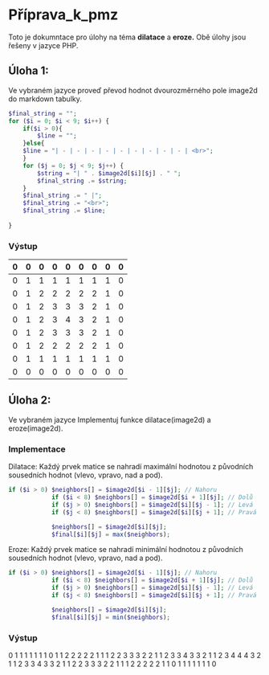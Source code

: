 # Příprava_k_pmz
Toto je dokumntace pro úlohy na téma **dilatace** a **eroze.**
Obě úlohy jsou řešeny v jazyce PHP.

## Úloha 1:
Ve vybraném jazyce proveď převod hodnot dvourozměrného pole image2d do markdown tabulky.

```PHP
$final_string = "";
for ($i = 0; $i < 9; $i++) {
    if($i > 0){
        $line = "";
    }else{
    $line = "| - | - | - | - | - | - | - | - | - | <br>"; 
    }
    for ($j = 0; $j < 9; $j++) {
    	$string = "| " . $image2d[$i][$j] . " ";
    	$final_string .= $string;
    }
    $final_string .= " |";
    $final_string .= "<br>";
    $final_string .= $line;
    
}
```

### Výstup
| 0 | 0 | 0 | 0 | 0 | 0 | 0 | 0 | 0 |
| - | - | - | - | - | - | - | - | - |
| 0 | 1 | 1 | 1 | 1 | 1 | 1 | 1 | 0 |
| 0 | 1 | 2 | 2 | 2 | 2 | 2 | 1 | 0 |
| 0 | 1 | 2 | 3 | 3 | 3 | 2 | 1 | 0 |
| 0 | 1 | 2 | 3 | 4 | 3 | 2 | 1 | 0 |
| 0 | 1 | 2 | 3 | 3 | 3 | 2 | 1 | 0 |
| 0 | 1 | 2 | 2 | 2 | 2 | 2 | 1 | 0 |
| 0 | 1 | 1 | 1 | 1 | 1 | 1 | 1 | 0 |
| 0 | 0 | 0 | 0 | 0 | 0 | 0 | 0 | 0 |

## Úloha 2:
Ve vybraném jazyce Implementuj funkce dilatace(image2d) a eroze(image2d).

### Implementace
Dilatace: Každý prvek matice se nahradí maximální hodnotou z původních sousedních hodnot (vlevo, vpravo, nad a pod).

```PHP
if ($i > 0) $neighbors[] = $image2d[$i - 1][$j]; // Nahoru
            if ($i < 8) $neighbors[] = $image2d[$i + 1][$j]; // Dolů
            if ($j > 0) $neighbors[] = $image2d[$i][$j - 1]; // Levá
            if ($j < 8) $neighbors[] = $image2d[$i][$j + 1]; // Pravá

            $neighbors[] = $image2d[$i][$j]; 
            $final[$i][$j] = max($neighbors);
```

Eroze: Každý prvek matice se nahradí minimální hodnotou z původních sousedních hodnot (vlevo, vpravo, nad a pod).

```PHP
if ($i > 0) $neighbors[] = $image2d[$i - 1][$j]; // Nahoru
            if ($i < 8) $neighbors[] = $image2d[$i + 1][$j]; // Dolů
            if ($j > 0) $neighbors[] = $image2d[$i][$j - 1]; // Levá
            if ($j < 8) $neighbors[] = $image2d[$i][$j + 1]; // Pravá

            $neighbors[] = $image2d[$i][$j]; 
            $final[$i][$j] = min($neighbors);
```

### Výstup
0 1 1 1 1 1 1 1 0
1 1 2 2 2 2 2 1 1
1 2 2 3 3 3 2 2 1
1 2 3 3 4 3 3 2 1
1 2 3 4 4 4 3 2 1
1 2 3 3 4 3 3 2 1
1 2 2 3 3 3 2 2 1
1 1 2 2 2 2 2 1 1
0 1 1 1 1 1 1 1 0
